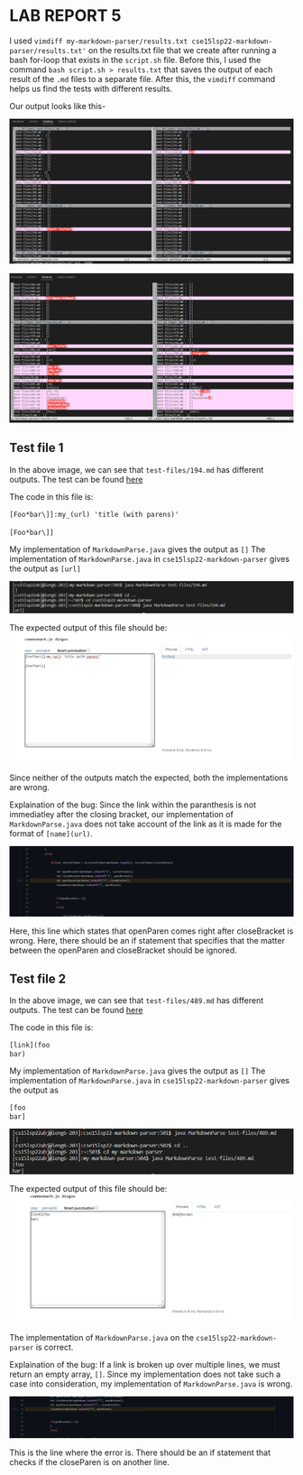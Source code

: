 # LAB REPORT 5

I used `vimdiff my-markdown-parser/results.txt cse15lsp22-markdown-parser/results.txt'` on the results.txt file that we create after running a bash for-loop that exists 
in the `script.sh` file. Before this, I used the command `bash script.sh > results.txt` that saves the output of each result of the `.md` files to a separate file. After 
this, the `vimdiff` command helps us find the tests with different results. 

Our output looks like this-

![Image](vimdiff1.png)

![Image](vimdiff2.png)

## Test file 1

In the above image, we can see that `test-files/194.md` has different outputs. The test can be found [here](https://github.com/nidhidhamnani/markdown-parser/blob/main/test-files/194.md)

The code in this file is:
```
[Foo*bar\]]:my_(url) 'title (with parens)'

[Foo*bar\]]
```

My implementation of `MarkdownParse.java` gives the output as `[]`
The implementation of `MarkdownParse.java` in `cse15lsp22-markdown-parser` gives the output as `[url]`

![Image](194.png)

The expected output of this file should be:
![Image](commonmark.png)

Since neither of the outputs match the expected, both the implementations are wrong. 

Explaination of the bug: Since the link within the paranthesis is not immediatley after the closing bracket, our implementation of `MarkdownParse.java` does not take account of the link as it is made for the format of `[name](url)`. 

![image](error1.png)

Here, this line which states that openParen comes right after closeBracket is wrong. Here, there should be an if statement that specifies that the matter between the openParen and closeBracket should be ignored.

## Test file 2

In the above image, we can see that `test-files/489.md` has different outputs. The test can be found [here](https://github.com/nidhidhamnani/markdown-parser/blob/main/test-files/489.md)

The code in this file is:
```
[link](foo
bar)

```

My implementation of `MarkdownParse.java` gives the output as `[]`
The implementation of `MarkdownParse.java` in `cse15lsp22-markdown-parser` gives the output as 
```
[foo
bar]
```

![Image](489.png)

The expected output of this file should be:
![Image](commonmark2.png)

The implementation of `MarkdownParse.java` on the `cse15lsp22-markdown-parser` is correct.  

Explaination of the bug: If a link is broken up over multiple lines, we must return an empty array, `[]`. Since my implementation does not take such a case into consideration, my implementation of `MarkdownParse.java` is wrong.

![image](error2.png)

This is the line where the error is. There should be an if statement that checks if the closeParen is on another line.


